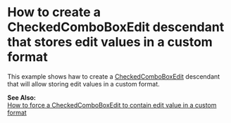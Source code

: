 # How to create a CheckedComboBoxEdit descendant that stores edit values in a custom format


<p>This example shows haw to create a <a href="http://documentation.devexpress.com/#WindowsForms/clsDevExpressXtraEditorsCheckedComboBoxEdittopic">CheckedComboBoxEdit</a> descendant that will allow storing edit values in a custom format.</p><p><strong>See Also:</strong><br />
<a href="https://www.devexpress.com/Support/Center/p/K18334">How to force a CheckedComboBoxEdit to contain edit value in a custom format</a></p>

<br/>


